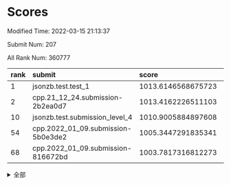 # Scores

Modified Time: 2022-03-15 21:13:37

Submit Num: 207

All Rank Num: 360777

| rank |               submit               |       score        |       sigma        | pk_num |
| :--- | :--------------------------------- | :----------------- | :----------------- | :----- |
| 1    | jsonzb.test.test_1                 | 1013.6146568675723 | 0.8194001576973932 | 6971   |
| 2    | cpp.21_12_24.submission-2b2ea0d7   | 1013.4162226511103 | 0.8173272330241077 | 6970   |
| 10   | jsonzb.test.submission_level_4     | 1010.9005884897608 | 0.7846810496950634 | 6969   |
| 54   | cpp.2022_01_09.submission-5b0e3de2 | 1005.3447291835341 | 0.7190485615690286 | 6973   |
| 68   | cpp.2022_01_09.submission-816672bd | 1003.7817316812273 | 0.706155670513973  | 6971   |


<details>
<summary>全部</summary>

| rank |                 submit                 |       score        |       sigma        | pk_num |
| :--- | :------------------------------------- | :----------------- | :----------------- | :----- |
| 1    | jsonzb.test.test_1                     | 1013.6146568675723 | 0.8194001576973932 | 6971   |
| 2    | cpp.21_12_24.submission-2b2ea0d7       | 1013.4162226511103 | 0.8173272330241077 | 6970   |
| 3    | gobigger.level_3.submission_level_3_36 | 1011.7466720405333 | 0.7862288977319659 | 6971   |
| 4    | gobigger.level_3.submission_level_3_31 | 1011.710787407623  | 0.7826114098045815 | 6971   |
| 5    | gobigger.level_3.submission_level_3_39 | 1011.6000216466376 | 0.7727524929424078 | 6971   |
| 6    | gobigger.level_3.submission_level_3_22 | 1011.0918227151545 | 0.7642197842708197 | 6973   |
| 7    | gobigger.level_3.submission_level_3_48 | 1011.0706644857773 | 0.7479722129462463 | 6972   |
| 8    | gobigger.level_3.submission_level_3_18 | 1010.9240226236872 | 0.7722911908534139 | 6970   |
| 9    | gobigger.level_3.submission_level_3_43 | 1010.9007873576178 | 0.7747703459209615 | 6969   |
| 10   | jsonzb.test.submission_level_4         | 1010.9005884897608 | 0.7846810496950634 | 6969   |
| 11   | gobigger.level_3.submission_level_3_16 | 1010.7928192223885 | 0.7496425497322176 | 6976   |
| 12   | gobigger.level_3.submission_level_3_42 | 1010.7592843624492 | 0.7696125283749894 | 6972   |
| 13   | gobigger.level_3.submission_level_3_33 | 1010.6902314188375 | 0.7823849751129963 | 6971   |
| 14   | gobigger.level_3.submission_level_3_15 | 1010.6304355559255 | 0.7788235349577594 | 6968   |
| 15   | gobigger.level_3.submission_level_3_19 | 1010.5305970940992 | 0.7603436527150631 | 6970   |
| 16   | gobigger.level_3.submission_level_3_44 | 1010.5281234157578 | 0.7488876129816383 | 6974   |
| 17   | gobigger.level_3.submission_level_3_1  | 1010.5158815551637 | 0.7822585935402473 | 6975   |
| 18   | gobigger.level_3.submission_level_3_27 | 1010.4456039639416 | 0.7791645071085689 | 6971   |
| 19   | gobigger.level_3.submission_level_3_38 | 1010.4364180544654 | 0.7567981930453658 | 6969   |
| 20   | gobigger.level_3.submission_level_3_49 | 1010.3644342641609 | 0.7528483725495839 | 6970   |
| 21   | gobigger.level_3.submission_level_3_5  | 1010.3123856763647 | 0.7823510909985631 | 6968   |
| 22   | gobigger.level_3.submission_level_3_47 | 1010.2360579531095 | 0.7805437257849781 | 6966   |
| 23   | gobigger.level_3.submission_level_3_3  | 1010.2207980392586 | 0.7561042637702925 | 6971   |
| 24   | gobigger.level_3.submission_level_3_37 | 1010.195626078822  | 0.7627083372563462 | 6971   |
| 25   | gobigger.level_3.submission_level_3_12 | 1010.1943200380082 | 0.7568909650597638 | 6975   |
| 26   | gobigger.level_3.submission_level_3_40 | 1010.1768874052065 | 0.7609137689245208 | 6973   |
| 27   | gobigger.level_3.submission_level_3_7  | 1010.1539975498288 | 0.7849487514874293 | 6971   |
| 28   | gobigger.level_3.submission_level_3_14 | 1010.1140738039475 | 0.7534327991178085 | 6970   |
| 29   | gobigger.level_3.submission_level_3_24 | 1010.1119431956218 | 0.7396393481417624 | 6966   |
| 30   | gobigger.level_3.submission_level_3_20 | 1010.0813928008504 | 0.7676575986950087 | 6971   |
| 31   | gobigger.level_3.submission_level_3_4  | 1010.0450626119615 | 0.7569941839380834 | 6969   |
| 32   | gobigger.level_3.submission_level_3_34 | 1010.017594022581  | 0.766885898644622  | 6973   |
| 33   | gobigger.level_3.submission_level_3_45 | 1010.011484798388  | 0.7758144060416339 | 6975   |
| 34   | gobigger.level_3.submission_level_3_8  | 1009.9861434376074 | 0.7613600677091664 | 6973   |
| 35   | gobigger.level_3.submission_level_3_17 | 1009.9195132637105 | 0.7930798076171326 | 6975   |
| 36   | gobigger.level_3.submission_level_3_30 | 1009.8747010613828 | 0.7488636760562476 | 6974   |
| 37   | gobigger.level_3.submission_level_3_23 | 1009.8477125761713 | 0.7634863011644429 | 6971   |
| 38   | gobigger.level_3.submission_level_3_26 | 1009.8064393868402 | 0.7882425393207374 | 6977   |
| 39   | gobigger.level_3.submission_level_3_0  | 1009.8003644648646 | 0.7418482664268895 | 6971   |
| 40   | gobigger.level_3.submission_level_3_9  | 1009.7451379238164 | 0.7505970277980845 | 6974   |
| 41   | gobigger.level_3.submission_level_3_10 | 1009.616272102875  | 0.7463665344063157 | 6973   |
| 42   | gobigger.level_3.submission_level_3_6  | 1009.5870717682075 | 0.7486570136103528 | 6970   |
| 43   | gobigger.level_3.submission_level_3_25 | 1009.3471707319811 | 0.732941336986266  | 6970   |
| 44   | gobigger.level_3.submission_level_3_13 | 1009.3125913724834 | 0.7472808475391    | 6974   |
| 45   | gobigger.level_3.submission_level_3_29 | 1009.2924733499161 | 0.7447379144931497 | 6972   |
| 46   | gobigger.level_3.submission_level_3_35 | 1009.2621184614043 | 0.7713258071085514 | 6972   |
| 47   | gobigger.level_3.submission_level_3_11 | 1009.2389790164357 | 0.7370187516769444 | 6976   |
| 48   | gobigger.level_3.submission_level_3_28 | 1008.9777072791927 | 0.7436974104708775 | 6972   |
| 49   | gobigger.level_3.submission_level_3_46 | 1008.8683600126893 | 0.7413856631546242 | 6970   |
| 50   | gobigger.level_3.submission_level_3_2  | 1008.7628414585338 | 0.7467323046229185 | 6972   |
| 51   | gobigger.level_3.submission_level_3_21 | 1008.4717618981372 | 0.7339436079947017 | 6970   |
| 52   | gobigger.level_3.submission_level_3_41 | 1008.3008549772294 | 0.7631320193556909 | 6973   |
| 53   | gobigger.level_3.submission_level_3_32 | 1007.860750533975  | 0.7476559735545688 | 6969   |
| 54   | cpp.2022_01_09.submission-5b0e3de2     | 1005.3447291835341 | 0.7190485615690286 | 6973   |
| 55   | gobigger.level_1.submission_level_1_48 | 1004.9366870491841 | 0.7130506026064256 | 6972   |
| 56   | gobigger.level_1.submission_level_1_26 | 1004.892558516871  | 0.7166796725867565 | 6973   |
| 57   | gobigger.level_1.submission_level_1_13 | 1004.7969331210866 | 0.7161390103555109 | 6971   |
| 58   | gobigger.level_1.submission_level_1_16 | 1004.7024669098529 | 0.7131564881091192 | 6975   |
| 59   | gobigger.level_1.submission_level_1_15 | 1004.4727910438568 | 0.7105278178979393 | 6972   |
| 60   | gobigger.level_1.submission_level_1_40 | 1004.4568206648989 | 0.7219142719380925 | 6974   |
| 61   | gobigger.level_1.submission_level_1_38 | 1004.3961432727247 | 0.7190159998392864 | 6970   |
| 62   | gobigger.level_1.submission_level_1_11 | 1004.2933551746193 | 0.7114460911409844 | 6974   |
| 63   | gobigger.level_1.submission_level_1_43 | 1004.2587061888587 | 0.7282583268023216 | 6975   |
| 64   | gobigger.level_1.submission_level_1_5  | 1004.0934670832734 | 0.716958536761997  | 6973   |
| 65   | gobigger.level_1.submission_level_1_1  | 1003.9124152194994 | 0.7184249039444544 | 6969   |
| 66   | gobigger.level_1.submission_level_1_17 | 1003.8259063871641 | 0.7297735886026845 | 6971   |
| 67   | gobigger.level_1.submission_level_1_8  | 1003.7862437708584 | 0.716653467709109  | 6969   |
| 68   | cpp.2022_01_09.submission-816672bd     | 1003.7817316812273 | 0.706155670513973  | 6971   |
| 69   | gobigger.level_1.submission_level_1_24 | 1003.7703323864998 | 0.7272997293956571 | 6972   |
| 70   | gobigger.level_1.submission_level_1_44 | 1003.7231229184998 | 0.7127608336034682 | 6968   |
| 71   | gobigger.level_1.submission_level_1_14 | 1003.6800138368287 | 0.7247195380838303 | 6971   |
| 72   | gobigger.level_1.submission_level_1_35 | 1003.6704752956057 | 0.7324215336235134 | 6972   |
| 73   | gobigger.level_1.submission_level_1_2  | 1003.5988259129459 | 0.7300604183383347 | 6976   |
| 74   | gobigger.level_1.submission_level_1_32 | 1003.5959957952978 | 0.7146071654888612 | 6975   |
| 75   | gobigger.level_1.submission_level_1_6  | 1003.575154860714  | 0.7206877614377716 | 6978   |
| 76   | gobigger.level_1.submission_level_1_42 | 1003.5248404190371 | 0.7123839257528704 | 6966   |
| 77   | gobigger.level_1.submission_level_1_23 | 1003.4736076704362 | 0.7225007110472002 | 6975   |
| 78   | gobigger.level_1.submission_level_1_12 | 1003.4459671435027 | 0.7094291191294408 | 6970   |
| 79   | gobigger.level_1.submission_level_1_4  | 1003.4420989279402 | 0.7208629943130536 | 6972   |
| 80   | gobigger.level_1.submission_level_1_9  | 1003.4419457620289 | 0.7133451584981721 | 6975   |
| 81   | gobigger.level_1.submission_level_1_37 | 1003.3936280656226 | 0.721144648294114  | 6965   |
| 82   | gobigger.level_1.submission_level_1_34 | 1003.392028927203  | 0.7147677142666329 | 6972   |
| 83   | gobigger.level_1.submission_level_1_3  | 1003.3778036702467 | 0.7101268840652347 | 6964   |
| 84   | gobigger.level_1.submission_level_1_30 | 1003.3645668087072 | 0.7096906769299499 | 6970   |
| 85   | gobigger.level_1.submission_level_1_33 | 1003.3526117517376 | 0.7148435591972568 | 6969   |
| 86   | gobigger.level_1.submission_level_1_20 | 1003.252773911631  | 0.7137471931108631 | 6970   |
| 87   | gobigger.level_1.submission_level_1_46 | 1003.2326231651182 | 0.7178790201688992 | 6974   |
| 88   | gobigger.level_1.submission_level_1_29 | 1003.1393075333899 | 0.7205896086151519 | 6972   |
| 89   | gobigger.level_1.submission_level_1_25 | 1003.0225548085239 | 0.7242274777957384 | 6973   |
| 90   | gobigger.level_1.submission_level_1_47 | 1002.9269929636141 | 0.7113770218231243 | 6974   |
| 91   | gobigger.level_1.submission_level_1_19 | 1002.8933243775099 | 0.7351543467342573 | 6970   |
| 92   | gobigger.level_1.submission_level_1_10 | 1002.746702237629  | 0.7081497251400776 | 6975   |
| 93   | gobigger.level_1.submission_level_1_39 | 1002.6813434856905 | 0.7144657744340265 | 6968   |
| 94   | gobigger.level_1.submission_level_1_45 | 1002.6807802514317 | 0.711455145255288  | 6970   |
| 95   | gobigger.level_1.submission_level_1_21 | 1002.6657021463386 | 0.7153705783643254 | 6968   |
| 96   | gobigger.level_1.submission_level_1_31 | 1002.6345355834399 | 0.7221111477219625 | 6968   |
| 97   | gobigger.level_1.submission_level_1_41 | 1002.6300060723685 | 0.7205815074152153 | 6972   |
| 98   | gobigger.level_1.submission_level_1_18 | 1002.5749743986862 | 0.7189865910346743 | 6975   |
| 99   | gobigger.level_1.submission_level_1_22 | 1002.572414680725  | 0.7148888104262379 | 6978   |
| 100  | gobigger.level_1.submission_level_1_27 | 1002.2718261636022 | 0.7130358722263815 | 6970   |
| 101  | gobigger.level_1.submission_level_1_28 | 1002.1329428065337 | 0.7187255177099795 | 6972   |
| 102  | gobigger.level_1.submission_level_1_49 | 1002.0824940461895 | 0.7199702333737077 | 6967   |
| 103  | gobigger.level_1.submission_level_1_36 | 1002.0775356935175 | 0.7149488960119966 | 6971   |
| 104  | gobigger.level_1.submission_level_1_0  | 1001.8230991417767 | 0.7061702784695121 | 6972   |
| 105  | gobigger.level_1.submission_level_1_7  | 1001.7507411189812 | 0.7086253319170341 | 6968   |
| 106  | gobigger.random.submission_random_27   | 997.3617807972569  | 0.6997803868656075 | 6971   |
| 107  | gobigger.random.submission_random_4    | 997.2405299981305  | 0.7174495789711192 | 6966   |
| 108  | gobigger.random.submission_random_33   | 996.8177732761509  | 0.7107907692718782 | 6971   |
| 109  | gobigger.random.submission_random_12   | 996.7461126181071  | 0.708264779079404  | 6972   |
| 110  | gobigger.random.submission_random_31   | 996.6913577190849  | 0.6992309697393085 | 6973   |
| 111  | gobigger.random.submission_random_23   | 996.672634875039   | 0.7018333988695787 | 6972   |
| 112  | gobigger.random.submission_random_22   | 996.5251975903527  | 0.7183596405802227 | 6971   |
| 113  | gobigger.random.submission_random_17   | 996.5221629775272  | 0.712248504326698  | 6969   |
| 114  | gobigger.random.submission_random_37   | 996.481536239832   | 0.7253078329440874 | 6972   |
| 115  | gobigger.random.submission_random_48   | 996.3857347440928  | 0.7056197970737175 | 6970   |
| 116  | gobigger.random.submission_random_14   | 996.3402109001934  | 0.712281652039217  | 6976   |
| 117  | gobigger.random.submission_random_6    | 996.2991493766469  | 0.7117145060073417 | 6973   |
| 118  | gobigger.random.submission_random_36   | 996.2170919774172  | 0.7120447677749645 | 6972   |
| 119  | gobigger.random.submission_random_20   | 996.1672518800746  | 0.7087212365977305 | 6973   |
| 120  | gobigger.random.submission_random_0    | 996.1372577276294  | 0.7133780036815718 | 6973   |
| 121  | gobigger.random.submission_random_45   | 996.0942610882751  | 0.7090795278643108 | 6974   |
| 122  | gobigger.random.submission_random_21   | 996.0870851687033  | 0.7191450604370472 | 6975   |
| 123  | gobigger.random.submission_random_41   | 996.0732406752934  | 0.7196121352146535 | 6971   |
| 124  | gobigger.random.submission_random_43   | 996.0490729896782  | 0.7143036248458755 | 6973   |
| 125  | gobigger.random.submission_random_49   | 996.0380345903943  | 0.7059452253598659 | 6970   |
| 126  | gobigger.random.submission_random_24   | 996.0289786030488  | 0.7059595410100616 | 6973   |
| 127  | gobigger.random.submission_random_25   | 996.0260219722902  | 0.7119140594642733 | 6975   |
| 128  | gobigger.random.submission_random_40   | 996.0063409304217  | 0.7168658664901761 | 6965   |
| 129  | gobigger.random.submission_random_10   | 995.9902625093854  | 0.7102467741648163 | 6969   |
| 130  | gobigger.random.submission_random_8    | 995.9569823871096  | 0.7228917412022603 | 6972   |
| 131  | gobigger.random.submission_random_39   | 995.9465127647053  | 0.7230811475841205 | 6972   |
| 132  | gobigger.random.submission_random_47   | 995.8760034227422  | 0.7103782488127316 | 6971   |
| 133  | gobigger.random.submission_random_15   | 995.8596770878287  | 0.7079581859187146 | 6974   |
| 134  | gobigger.random.submission_random_16   | 995.8093557956458  | 0.717629980232436  | 6973   |
| 135  | gobigger.random.submission_random_38   | 995.8016690365204  | 0.7005961813472451 | 6972   |
| 136  | gobigger.random.submission_random_9    | 995.7646227155486  | 0.7002801615101273 | 6966   |
| 137  | gobigger.random.submission_random_46   | 995.758396516439   | 0.723707884469973  | 6969   |
| 138  | gobigger.random.submission_random_19   | 995.7545314061214  | 0.7143852947566467 | 6974   |
| 139  | gobigger.random.submission_random_42   | 995.7066070737544  | 0.7057744588332036 | 6974   |
| 140  | gobigger.random.submission_random_18   | 995.6646338250667  | 0.7034623406413217 | 6973   |
| 141  | gobigger.random.submission_random_34   | 995.6253745172809  | 0.7188754992201745 | 6972   |
| 142  | gobigger.random.submission_random_28   | 995.5602611904244  | 0.7088082348821093 | 6975   |
| 143  | gobigger.random.submission_random_11   | 995.5467645906645  | 0.7130942312024445 | 6969   |
| 144  | gobigger.random.submission_random_29   | 995.5419144751891  | 0.7196371204043539 | 6969   |
| 145  | gobigger.random.submission_random_26   | 995.5418030036473  | 0.7018850274329326 | 6968   |
| 146  | gobigger.random.submission_random_32   | 995.5043911147837  | 0.7129375669073981 | 6975   |
| 147  | gobigger.random.submission_random_1    | 995.2945990146454  | 0.7036730928081594 | 6969   |
| 148  | gobigger.random.submission_random_3    | 995.2763579841677  | 0.706124611837703  | 6970   |
| 149  | gobigger.random.submission_random_30   | 995.1893862039003  | 0.720074022854091  | 6974   |
| 150  | gobigger.random.submission_random_5    | 995.100949396187   | 0.7197547008548113 | 6970   |
| 151  | gobigger.random.submission_random_13   | 995.0909722315977  | 0.7194869393052062 | 6969   |
| 152  | gobigger.random.submission_random_44   | 995.0331621180363  | 0.7225127860375314 | 6969   |
| 153  | gobigger.random.submission_random_7    | 994.8826692774059  | 0.7331826673350077 | 6974   |
| 154  | gobigger.random.submission_random_35   | 994.8629399608345  | 0.7092144763157586 | 6974   |
| 155  | gobigger.random.submission_random_2    | 994.7138624104475  | 0.7201284168586347 | 6972   |
| 156  | gobigger.level_2.submission_level_2_9  | 994.1319521661387  | 0.73655180793282   | 6975   |
| 157  | gobigger.level_2.submission_level_2_33 | 994.0233319240427  | 0.7226037805851733 | 6971   |
| 158  | gobigger.level_2.submission_level_2_28 | 993.494682673689   | 0.7381132649580551 | 6969   |
| 159  | gobigger.level_2.submission_level_2_49 | 993.4655619481339  | 0.7485243508132726 | 6967   |
| 160  | gobigger.level_2.submission_level_2_15 | 993.4082214277997  | 0.7302576795854437 | 6971   |
| 161  | gobigger.level_2.submission_level_2_8  | 993.3423007498413  | 0.7320301899532692 | 6970   |
| 162  | gobigger.level_2.submission_level_2_11 | 993.2161561538709  | 0.7198640645132508 | 6968   |
| 163  | gobigger.level_2.submission_level_2_14 | 993.1542598597146  | 0.7345161077560738 | 6970   |
| 164  | gobigger.level_2.submission_level_2_6  | 993.1469840536902  | 0.7415373421729436 | 6970   |
| 165  | gobigger.level_2.submission_level_2_41 | 993.136125515173   | 0.7174948296067937 | 6974   |
| 166  | gobigger.level_2.submission_level_2_20 | 993.095233144006   | 0.7229449018505857 | 6970   |
| 167  | gobigger.level_2.submission_level_2_44 | 993.0273080917718  | 0.7307875464846924 | 6972   |
| 168  | gobigger.level_2.submission_level_2_29 | 992.9366996909172  | 0.7231133021616374 | 6969   |
| 169  | gobigger.level_2.submission_level_2_42 | 992.8251813893493  | 0.7498939024996264 | 6967   |
| 170  | gobigger.level_2.submission_level_2_47 | 992.7854980211407  | 0.7509724184454689 | 6976   |
| 171  | gobigger.level_2.submission_level_2_23 | 992.7761496129867  | 0.7272024851229689 | 6976   |
| 172  | gobigger.level_2.submission_level_2_2  | 992.6456922637859  | 0.7387072061597348 | 6975   |
| 173  | gobigger.level_2.submission_level_2_24 | 992.6159324296605  | 0.7261044801893947 | 6968   |
| 174  | gobigger.level_2.submission_level_2_5  | 992.4449136805433  | 0.7483926800821876 | 6972   |
| 175  | gobigger.level_2.submission_level_2_45 | 992.3979738106482  | 0.7664906796688941 | 6971   |
| 176  | gobigger.level_2.submission_level_2_27 | 992.3730293285781  | 0.74605776723512   | 6971   |
| 177  | gobigger.level_2.submission_level_2_18 | 992.1313286464646  | 0.7460218522612797 | 6968   |
| 178  | gobigger.level_2.submission_level_2_34 | 992.0281637539781  | 0.7725465987560689 | 6973   |
| 179  | gobigger.level_2.submission_level_2_40 | 991.9918738634515  | 0.7331992668932972 | 6973   |
| 180  | gobigger.level_2.submission_level_2_46 | 991.9666219549908  | 0.7417775459373614 | 6975   |
| 181  | gobigger.level_2.submission_level_2_26 | 991.950514969321   | 0.7323854016531612 | 6972   |
| 182  | gobigger.level_2.submission_level_2_16 | 991.9223205804634  | 0.7556470897191093 | 6975   |
| 183  | gobigger.level_2.submission_level_2_43 | 991.8774360093213  | 0.7273498376034232 | 6975   |
| 184  | gobigger.level_2.submission_level_2_48 | 991.8307079996393  | 0.7620655148970883 | 6974   |
| 185  | gobigger.level_2.submission_level_2_1  | 991.7128610259614  | 0.7677893214014412 | 6969   |
| 186  | gobigger.level_2.submission_level_2_7  | 991.6875846601737  | 0.7493331420366836 | 6972   |
| 187  | gobigger.level_2.submission_level_2_10 | 991.64439770981    | 0.7465375784156992 | 6972   |
| 188  | gobigger.level_2.submission_level_2_22 | 991.5403860605691  | 0.7466236631425384 | 6978   |
| 189  | gobigger.level_2.submission_level_2_13 | 991.5265699296428  | 0.744325562686025  | 6971   |
| 190  | gobigger.level_2.submission_level_2_4  | 991.4661458154144  | 0.757813823307493  | 6968   |
| 191  | gobigger.level_2.submission_level_2_25 | 991.4430082958613  | 0.7571813854877848 | 6969   |
| 192  | gobigger.level_2.submission_level_2_38 | 991.2282217516847  | 0.7579159277492759 | 6973   |
| 193  | gobigger.level_2.submission_level_2_21 | 991.160165372111   | 0.7779291960093864 | 6969   |
| 194  | gobigger.level_2.submission_level_2_39 | 991.0592832825095  | 0.7548730011998925 | 6977   |
| 195  | gobigger.level_2.submission_level_2_3  | 991.0590331411436  | 0.7557027203949497 | 6973   |
| 196  | gobigger.level_2.submission_level_2_0  | 991.0022564406559  | 0.753395773985512  | 6974   |
| 197  | gobigger.level_2.submission_level_2_12 | 990.9371249346527  | 0.7703585128323247 | 6966   |
| 198  | gobigger.level_2.submission_level_2_32 | 990.8480103440147  | 0.7602654977441495 | 6970   |
| 199  | gobigger.level_2.submission_level_2_19 | 990.8478526133774  | 0.7547503908608544 | 6971   |
| 200  | gobigger.level_2.submission_level_2_36 | 990.8475915148804  | 0.7617201726129617 | 6964   |
| 201  | gobigger.level_2.submission_level_2_31 | 990.7372247004032  | 0.7617253017437372 | 6970   |
| 202  | gobigger.level_2.submission_level_2_37 | 990.7274364847528  | 0.7792497972399666 | 6974   |
| 203  | gobigger.level_2.submission_level_2_30 | 990.6421412615002  | 0.7668387811707014 | 6970   |
| 204  | gobigger.level_2.submission_level_2_17 | 990.6287989223189  | 0.7610293608173971 | 6975   |
| 205  | gobigger.level_2.submission_level_2_35 | 990.347155643893   | 0.7503205735343424 | 6973   |
| 206  | gobigger.none.submission_none_0        | 979.3441171932336  | 1.1954254724311508 | 6975   |
| 207  | gobigger.none.submission_none_1        | 974.4558341683278  | 1.6219434613444332 | 6974   |

</details>